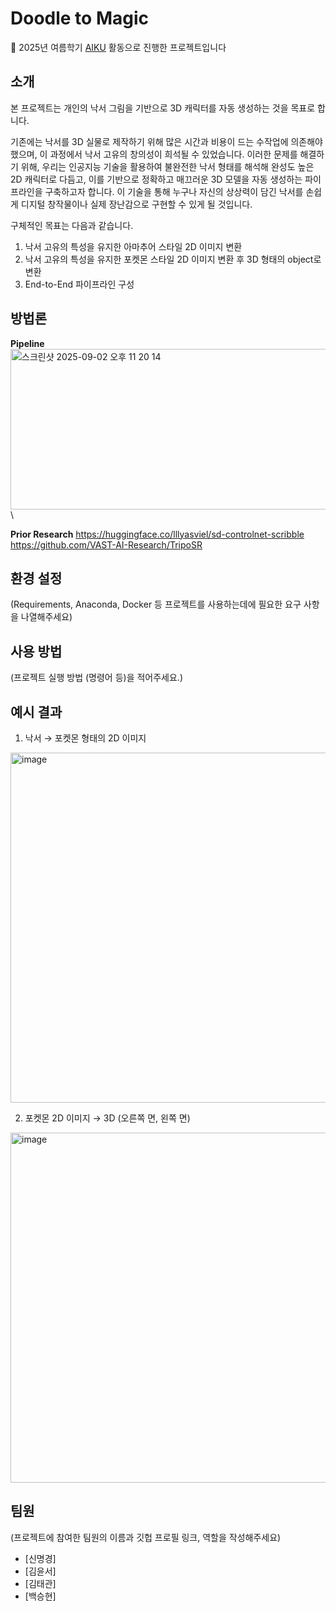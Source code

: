 # Doodle to Magic

📢 2025년 여름학기 [AIKU](https://github.com/AIKU-Official) 활동으로 진행한 프로젝트입니다


## 소개

본 프로젝트는 개인의 낙서 그림을 기반으로 3D 캐릭터를 자동 생성하는 것을 목표로 합니다. 

기존에는 낙서를 3D 실물로 제작하기 위해 많은 시간과 비용이 드는 수작업에 의존해야 했으며, 이 과정에서 낙서 고유의 창의성이 희석될 수 있었습니다. 이러한 문제를 해결하기 위해, 우리는 인공지능 기술을 활용하여 불완전한 낙서 형태를 해석해 완성도 높은 2D 캐릭터로 다듬고, 이를 기반으로 정확하고 매끄러운 3D 모델을 자동 생성하는 파이프라인을 구축하고자 합니다. 이 기술을 통해 누구나 자신의 상상력이 담긴 낙서를 손쉽게 디지털 창작물이나 실제 장난감으로 구현할 수 있게 될 것입니다.

구체적인 목표는 다음과 같습니다.
1) 낙서 고유의 특성을 유지한 아마추어 스타일 2D 이미지 변환
2) 낙서 고유의 특성을 유지한 포켓몬 스타일 2D 이미지 변환 후 3D 형태의 object로 변환
3) End-to-End 파이프라인 구성

## 방법론
**Pipeline**
<img width="950" height="257" alt="스크린샷 2025-09-02 오후 11 20 14" src="https://github.com/user-attachments/assets/5464af49-da8e-4a5c-a339-680531e692c0" />\

**Prior Research**
https://huggingface.co/lllyasviel/sd-controlnet-scribble
https://github.com/VAST-AI-Research/TripoSR

## 환경 설정

(Requirements, Anaconda, Docker 등 프로젝트를 사용하는데에 필요한 요구 사항을 나열해주세요)

## 사용 방법

(프로젝트 실행 방법 (명령어 등)을 적어주세요.)

## 예시 결과

1) 낙서 → 포켓몬 형태의 2D 이미지
<img width="800" height="560" alt="image" src="https://github.com/user-attachments/assets/9e418497-9ecf-4f38-ade7-5761fc0d3f6a" />



2) 포켓몬 2D 이미지 → 3D (오른쪽 면, 왼쪽 면)

<img width="700" height="560" alt="image" src="https://github.com/user-attachments/assets/7c89a022-0a09-4a62-9839-d7d707c0c571" />


## 팀원

(프로젝트에 참여한 팀원의 이름과 깃헙 프로필 링크, 역할을 작성해주세요)

- [신명경] 
- [김윤서]
- [김태관]
- [백승현]
